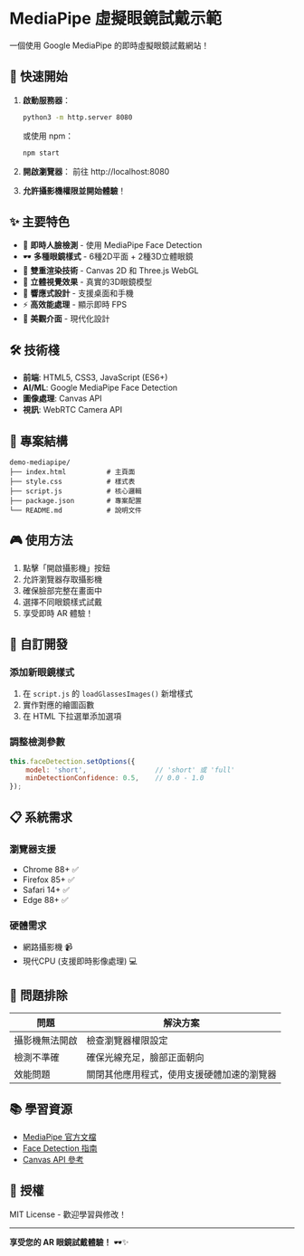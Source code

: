 # MediaPipe 虛擬眼鏡試戴示範

一個使用 Google MediaPipe 的即時虛擬眼鏡試戴網站！

## 🚀 快速開始

1. **啟動服務器**：
   ```bash
   python3 -m http.server 8080
   ```
   或使用 npm：
   ```bash
   npm start
   ```

2. **開啟瀏覽器**：
   前往 http://localhost:8080

3. **允許攝影機權限並開始體驗**！

## ✨ 主要特色

- 🎯 **即時人臉檢測** - 使用 MediaPipe Face Detection
- 🕶️ **多種眼鏡樣式** - 6種2D平面 + 2種3D立體眼鏡
- 🎨 **雙重渲染技術** - Canvas 2D 和 Three.js WebGL
- 📐 **立體視覺效果** - 真實的3D眼鏡模型
- 📱 **響應式設計** - 支援桌面和手機
- ⚡ **高效能處理** - 顯示即時 FPS
- 🎨 **美觀介面** - 現代化設計

## 🛠️ 技術棧

- **前端**: HTML5, CSS3, JavaScript (ES6+)
- **AI/ML**: Google MediaPipe Face Detection
- **圖像處理**: Canvas API
- **視訊**: WebRTC Camera API

## 📁 專案結構

```
demo-mediapipe/
├── index.html          # 主頁面
├── style.css           # 樣式表  
├── script.js           # 核心邏輯
├── package.json        # 專案配置
└── README.md           # 說明文件
```

## 🎮 使用方法

1. 點擊「開啟攝影機」按鈕
2. 允許瀏覽器存取攝影機
3. 確保臉部完整在畫面中
4. 選擇不同眼鏡樣式試戴
5. 享受即時 AR 體驗！

## 🔧 自訂開發

### 添加新眼鏡樣式

1. 在 `script.js` 的 `loadGlassesImages()` 新增樣式
2. 實作對應的繪圖函數
3. 在 HTML 下拉選單添加選項

### 調整檢測參數

```javascript
this.faceDetection.setOptions({
    model: 'short',                 // 'short' 或 'full'
    minDetectionConfidence: 0.5,    // 0.0 - 1.0
});
```

## 📋 系統需求

### 瀏覽器支援
- Chrome 88+ ✅
- Firefox 85+ ✅  
- Safari 14+ ✅
- Edge 88+ ✅

### 硬體需求
- 網路攝影機 📹
- 現代CPU (支援即時影像處理) 💻

## 🐛 問題排除

| 問題 | 解決方案 |
|------|----------|
| 攝影機無法開啟 | 檢查瀏覽器權限設定 |
| 檢測不準確 | 確保光線充足，臉部正面朝向 |
| 效能問題 | 關閉其他應用程式，使用支援硬體加速的瀏覽器 |

## 📚 學習資源

- [MediaPipe 官方文檔](https://mediapipe.dev/)
- [Face Detection 指南](https://google.github.io/mediapipe/solutions/face_detection.html)
- [Canvas API 參考](https://developer.mozilla.org/docs/Web/API/Canvas_API)

## 📄 授權

MIT License - 歡迎學習與修改！

---

**享受您的 AR 眼鏡試戴體驗！** 🕶️✨